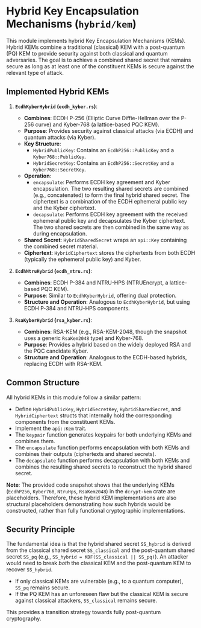 # Hybrid Key Encapsulation Mechanisms (`hybrid/kem`)

This module implements hybrid Key Encapsulation Mechanisms (KEMs). Hybrid KEMs combine a traditional (classical) KEM with a post-quantum (PQ) KEM to provide security against both classical and quantum adversaries. The goal is to achieve a combined shared secret that remains secure as long as at least one of the constituent KEMs is secure against the relevant type of attack.

## Implemented Hybrid KEMs

1.  **`EcdhKyberHybrid` (`ecdh_kyber.rs`)**:
    *   **Combines**: ECDH P-256 (Elliptic Curve Diffie-Hellman over the P-256 curve) and Kyber-768 (a lattice-based PQC KEM).
    *   **Purpose**: Provides security against classical attacks (via ECDH) and quantum attacks (via Kyber).
    *   **Key Structure**:
        *   `HybridPublicKey`: Contains an `EcdhP256::PublicKey` and a `Kyber768::PublicKey`.
        *   `HybridSecretKey`: Contains an `EcdhP256::SecretKey` and a `Kyber768::SecretKey`.
    *   **Operation**:
        *   `encapsulate`: Performs ECDH key agreement and Kyber encapsulation. The two resulting shared secrets are combined (e.g., concatenated) to form the final hybrid shared secret. The ciphertext is a combination of the ECDH ephemeral public key and the Kyber ciphertext.
        *   `decapsulate`: Performs ECDH key agreement with the received ephemeral public key and decapsulates the Kyber ciphertext. The two shared secrets are then combined in the same way as during encapsulation.
    *   **Shared Secret**: `HybridSharedSecret` wraps an `api::Key` containing the combined secret material.
    *   **Ciphertext**: `HybridCiphertext` stores the ciphertexts from both ECDH (typically the ephemeral public key) and Kyber.

2.  **`EcdhNtruHybrid` (`ecdh_ntru.rs`)**:
    *   **Combines**: ECDH P-384 and NTRU-HPS (NTRUEncrypt, a lattice-based PQC KEM).
    *   **Purpose**: Similar to `EcdhKyberHybrid`, offering dual protection.
    *   **Structure and Operation**: Analogous to `EcdhKyberHybrid`, but using ECDH P-384 and NTRU-HPS components.

3.  **`RsaKyberHybrid` (`rsa_kyber.rs`)**:
    *   **Combines**: RSA-KEM (e.g., RSA-KEM-2048, though the snapshot uses a generic `RsaKem2048` type) and Kyber-768.
    *   **Purpose**: Provides a hybrid based on the widely deployed RSA and the PQC candidate Kyber.
    *   **Structure and Operation**: Analogous to the ECDH-based hybrids, replacing ECDH with RSA-KEM.

## Common Structure

All hybrid KEMs in this module follow a similar pattern:

-   Define `HybridPublicKey`, `HybridSecretKey`, `HybridSharedSecret`, and `HybridCiphertext` structs that internally hold the corresponding components from the constituent KEMs.
-   Implement the `api::Kem` trait.
-   The `keypair` function generates keypairs for both underlying KEMs and combines them.
-   The `encapsulate` function performs encapsulation with both KEMs and combines their outputs (ciphertexts and shared secrets).
-   The `decapsulate` function performs decapsulation with both KEMs and combines the resulting shared secrets to reconstruct the hybrid shared secret.

**Note**: The provided code snapshot shows that the underlying KEMs (`EcdhP256`, `Kyber768`, `NtruHps`, `RsaKem2048`) in the `dcrypt-kem` crate are placeholders. Therefore, these hybrid KEM implementations are also structural placeholders demonstrating how such hybrids would be constructed, rather than fully functional cryptographic implementations.

## Security Principle

The fundamental idea is that the hybrid shared secret `SS_hybrid` is derived from the classical shared secret `SS_classical` and the post-quantum shared secret `SS_pq` (e.g., `SS_hybrid = KDF(SS_classical || SS_pq)`).
An attacker would need to break *both* the classical KEM and the post-quantum KEM to recover `SS_hybrid`.
- If only classical KEMs are vulnerable (e.g., to a quantum computer), `SS_pq` remains secure.
- If the PQ KEM has an unforeseen flaw but the classical KEM is secure against classical attackers, `SS_classical` remains secure.

This provides a transition strategy towards fully post-quantum cryptography.